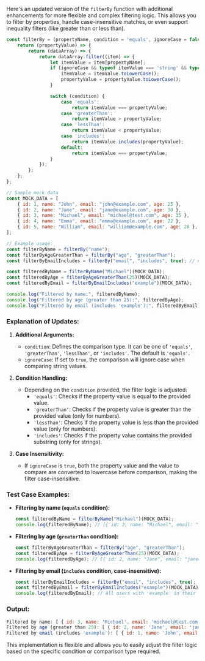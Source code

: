 Here's an updated version of the `filterBy` function with additional enhancements for more flexible and complex filtering logic. This allows you to filter by properties, handle case-insensitive matches, or even support inequality filters (like greater than or less than).

```javascript
const filterBy = (propertyName, condition = 'equals', ignoreCase = false) => {
    return (propertyValue) => {
        return (dataArray) => {
            return dataArray.filter((item) => {
                let itemValue = item[propertyName];
                if (ignoreCase && typeof itemValue === 'string' && typeof propertyValue === 'string') {
                    itemValue = itemValue.toLowerCase();
                    propertyValue = propertyValue.toLowerCase();
                }

                switch (condition) {
                    case 'equals':
                        return itemValue === propertyValue;
                    case 'greaterThan':
                        return itemValue > propertyValue;
                    case 'lessThan':
                        return itemValue < propertyValue;
                    case 'includes':
                        return itemValue.includes(propertyValue);
                    default:
                        return itemValue === propertyValue;
                }
            });
        };
    };
};

// Sample mock data
const MOCK_DATA = [
    { id: 1, name: "John", email: "john@example.com", age: 25 },
    { id: 2, name: "Jane", email: "jane@example.com", age: 30 },
    { id: 3, name: "Michael", email: "michael@test.com", age: 35 },
    { id: 4, name: "Emma", email: "emma@example.com", age: 22 },
    { id: 5, name: "William", email: "william@example.com", age: 28 },
];

// Example usage:
const filterByName = filterBy("name");
const filterByAgeGreaterThan = filterBy("age", "greaterThan");
const filterByEmailIncludes = filterBy("email", "includes", true); // Case-insensitive

const filteredByName = filterByName("Michael")(MOCK_DATA);
const filteredByAge = filterByAgeGreaterThan(25)(MOCK_DATA);
const filteredByEmail = filterByEmailIncludes("example")(MOCK_DATA);

console.log("Filtered by name:", filteredByName);
console.log("Filtered by age (greater than 25):", filteredByAge);
console.log("Filtered by email (includes 'example'):", filteredByEmail);
```

### **Explanation of Updates:**
1. **Additional Arguments:**
   - `condition`: Defines the comparison type. It can be one of `'equals'`, `'greaterThan'`, `'lessThan'`, or `'includes'`. The default is `'equals'`.
   - `ignoreCase`: If set to `true`, the comparison will ignore case when comparing string values.

2. **Condition Handling:**
   - Depending on the `condition` provided, the filter logic is adjusted:
     - `'equals'`: Checks if the property value is equal to the provided value.
     - `'greaterThan'`: Checks if the property value is greater than the provided value (only for numbers).
     - `'lessThan'`: Checks if the property value is less than the provided value (only for numbers).
     - `'includes'`: Checks if the property value contains the provided substring (only for strings).

3. **Case Insensitivity:**
   - If `ignoreCase` is `true`, both the property value and the value to compare are converted to lowercase before comparison, making the filter case-insensitive.

### **Test Case Examples:**

- **Filtering by name (`equals` condition):**
    ```javascript
    const filteredByName = filterByName("Michael")(MOCK_DATA);
    console.log(filteredByName); // [{ id: 3, name: "Michael", email: "michael@test.com", age: 35 }]
    ```

- **Filtering by age (`greaterThan` condition):**
    ```javascript
    const filterByAgeGreaterThan = filterBy("age", "greaterThan");
    const filteredByAge = filterByAgeGreaterThan(25)(MOCK_DATA);
    console.log(filteredByAge); // [{ id: 2, name: "Jane", email: "jane@example.com", age: 30 }, { id: 3, name: "Michael", email: "michael@test.com", age: 35 }]
    ```

- **Filtering by email (`includes` condition, case-insensitive):**
    ```javascript
    const filterByEmailIncludes = filterBy("email", "includes", true); // Case-insensitive
    const filteredByEmail = filterByEmailIncludes("example")(MOCK_DATA);
    console.log(filteredByEmail); // All users with 'example' in their email address
    ```

### **Output:**
```javascript
Filtered by name: [ { id: 3, name: 'Michael', email: 'michael@test.com', age: 35 } ]
Filtered by age (greater than 25): [ { id: 2, name: 'Jane', email: 'jane@example.com', age: 30 }, { id: 3, name: 'Michael', email: 'michael@test.com', age: 35 } ]
Filtered by email (includes 'example'): [ { id: 1, name: 'John', email: 'john@example.com', age: 25 }, { id: 2, name: 'Jane', email: 'jane@example.com', age: 30 }, { id: 3, name: 'Michael', email: 'michael@test.com', age: 35 }, { id: 4, name: 'Emma', email: 'emma@example.com', age: 22 }, { id: 5, name: 'William', email: 'william@example.com', age: 28 } ]
```

This implementation is flexible and allows you to easily adjust the filter logic based on the specific condition or comparison type required.